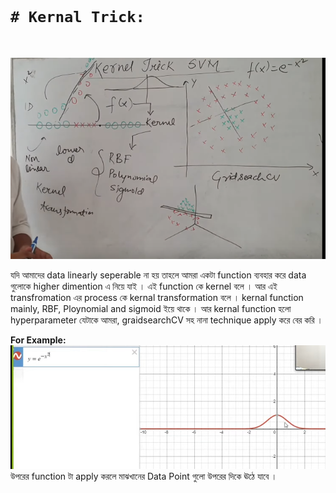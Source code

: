 
<br>

# `# Kernal Trick:`

<br>

![image](img/img12.png)

যদি আমাদের data linearly seperable না হয় তাহলে আমরা একটা function ব্যবহার করে data গুলোকে higher dimention এ নিয়ে যাই । এই function কে kernel বলে । আর এই transfromation এর process কে kernal transformation বলে । kernal function mainly, RBF, Ploynomial and sigmoid ইয়ে থাকে । আর kernal function হলো hyperparameter যেটাকে আমরা, graidsearchCV সহ নানা technique apply করে বের করি । 


**For Example:** <br>
![image](img/img13.png)
উপরের function টা apply করলে মাঝখানের Data Point গুলো উপরের দিকে ঊঠে যাবে । 


<br>



